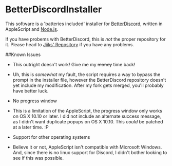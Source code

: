 # BetterDiscordInstaller

This software is a 'batteries included'  installer for [BetterDiscord](https://github.com/Jiiks/BetterDiscordApp/), written in AppleScript and [Node.js](https://nodejs.org/en/).

If you have probems with BetterDiscord, this is _not_ the proper repository for it. Please head to [Jiiks' Repository](https://github.com/Jiiks/BetterDiscordApp/) if you have any problems.

##Known Issues

* This outright doesn't work! Give me my <del>money</del> time back!
 * Uh, this is _somewhat_ my fault, the script requires a way to bypass the prompt in the installer file, however the BetterDiscord repository doesn't yet include my modification. After my fork gets merged, you'll probably have better luck.

* No progress window 
 * This is a limitation of the AppleScript, the progress window only works on OS X 10.10 or later. I did not include an alternate success message, as I didn't want duplicate popups on OS X 10.10. This _could_ be patched at a later time. :P
* Support for other operating systems
 * Believe it or not, AppleScript isn't compatible with Microsoft Windows. And, since there is no linux support for Discord, I didn't bother looking to see if this was possible. 